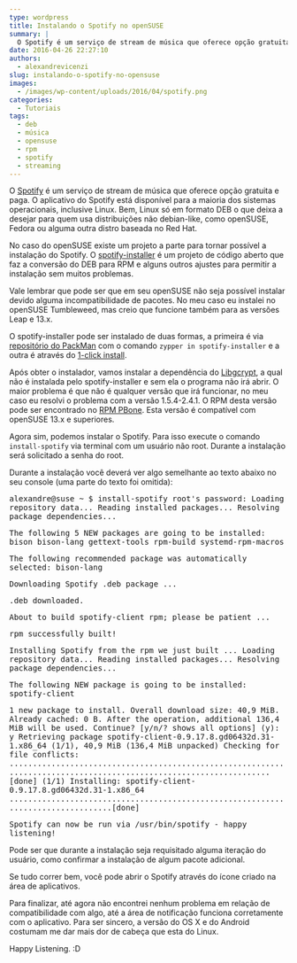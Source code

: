 ```yaml
---
type: wordpress
title: Instalando o Spotify no openSUSE
summary: |
  O Spotify é um serviço de stream de música que oferece opção gratuita e paga. O aplicativo do Spotify está disponível para a maioria dos sistemas operacionais, inclusive Linux. Bem, Linux só em formato DEB o que deixa a desejar para quem usa sistemas operacionais não debian-like, como openSUSE, Fedora ou alguma outra distro baseada no Red Hat.
date: 2016-04-26 22:27:10
authors:
  - alexandrevicenzi
slug: instalando-o-spotify-no-opensuse
images:
  - /images/wp-content/uploads/2016/04/spotify.png
categories:
  - Tutoriais
tags:
  - deb
  - música
  - opensuse
  - rpm
  - spotify
  - streaming
---
```


O <a href="https://www.spotify.com/br/" target="_blank">Spotify</a> é um serviço de stream de música que oferece opção gratuita e paga. O aplicativo do Spotify está disponível para a maioria dos sistemas operacionais, inclusive Linux. Bem, Linux só em formato DEB o que deixa a desejar para quem usa distribuições não debian-like, como openSUSE, Fedora ou alguma outra distro baseada no Red Hat.

No caso do openSUSE existe um projeto a parte para tornar possível a instalação do Spotify. O <a href="https://github.com/aspiers/opensuse-spotify-installer/" target="_blank">spotify-installer</a> é um projeto de código aberto que faz a conversão do DEB para RPM e alguns outros ajustes para permitir a instalação sem muitos problemas.

<!--more-->

Vale lembrar que pode ser que em seu openSUSE não seja possível instalar devido alguma incompatibilidade de pacotes. No meu caso eu instalei no openSUSE Tumbleweed, mas creio que funcione também para as versões Leap e 13.x.

O spotify-installer pode ser instalado de duas formas, a primeira é via <a href="https://en.opensuse.org/Additional_package_repositories#Packman" target="_blank">repositório do PackMan</a> com o comando <code>zypper in spotify-installer</code> e a outra é através do <a href="http://packman.links2linux.org/install/spotify-installer" target="_blank">1-click install</a>.

Após obter o instalador, vamos instalar a dependência do <a href="http://directory.fsf.org/wiki/Libgcrypt" target="_blank">Libgcrypt</a>, a qual não é instalada pelo spotify-installer e sem ela o programa não irá abrir. O maior problema é que não é qualquer versão que irá funcionar, no meu caso eu resolvi o problema com a versão 1.5.4-2.4.1. O RPM desta versão pode ser encontrado no <a href="http://rpm.pbone.net/index.php3/stat/4/idpl/27155581/dir/opensuse_13.x/com/libgcrypt11-1.5.4-2.4.1.x86_64.rpm.html" target="_blank">RPM PBone</a>. Esta versão é compatível com openSUSE 13.x e superiores.

Agora sim, podemos instalar o Spotify. Para isso execute o comando <code>install-spotify</code> via terminal com um usuário não root. Durante a instalação será solicitado a senha do root.

Durante a instalação você deverá ver algo semelhante ao texto abaixo no seu console (uma parte do texto foi omitida):

<samp>alexandre@suse ~ $ install-spotify
root's password:
Loading repository data...
Reading installed packages...
Resolving package dependencies...</samp>

<samp>The following 5 NEW packages are going to be installed:
bison bison-lang gettext-tools rpm-build systemd-rpm-macros</samp>

<samp>The following recommended package was automatically selected:
bison-lang</samp>

<samp>Downloading Spotify .deb package ...</samp>

<samp>.deb downloaded.</samp>

<samp>About to build spotify-client rpm; please be patient ...</samp>

<samp>rpm successfully built!</samp>

<samp>Installing Spotify from the rpm we just built ...
Loading repository data...
Reading installed packages...
Resolving package dependencies...</samp>

<samp>The following NEW package is going to be installed:
spotify-client</samp>

<samp>1 new package to install.
Overall download size: 40,9 MiB. Already cached: 0 B. After the operation, additional 136,4 MiB will be used.
Continue? [y/n/? shows all options] (y): y
Retrieving package spotify-client-0.9.17.8.gd06432d.31-1.x86_64 (1/1), 40,9 MiB (136,4 MiB unpacked)
Checking for file conflicts: ...................................................................................................................[done]
(1/1) Installing: spotify-client-0.9.17.8.gd06432d.31-1.x86_64 .................................................................................[done]</samp>

<samp>Spotify can now be run via /usr/bin/spotify - happy listening!</samp>

Pode ser que durante a instalação seja requisitado alguma iteração do usuário, como confirmar a instalação de algum pacote adicional.

Se tudo correr bem, você pode abrir o Spotify através do ícone criado na área de aplicativos.

Para finalizar, até agora não encontrei nenhum problema em relação de compatibilidade com algo, até a área de notificação funciona corretamente com o aplicativo. Para ser sincero, a versão do OS X e do Android costumam me dar mais dor de cabeça que esta do Linux.

Happy Listening. :D
